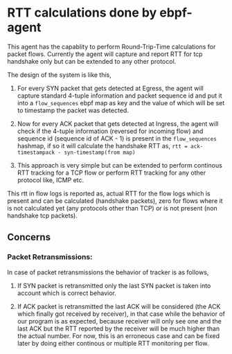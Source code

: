 # RTT calculations done by ebpf-agent

This agent has the capablity to perform Round-Trip-Time calculations for packet flows. Currently the agent will capture and report RTT for tcp handshake only
but can be extended to any other protocol.

The design of the system is like this,
1. For every SYN packet that gets detected at Egress, the agent will capture standard 4-tuple information and packet sequence id and put it into a `flow_sequences` ebpf map as key and the value of which will be set to timestamp the packet was detected.

1. Now for every ACK packet that gets detected at Ingress, the agent will check if the 4-tuple information (reversed for incoming flow) and sequence id (sequence id of ACK - 1) is present in the `flow_sequences` hashmap, if so it will calculate the handshake RTT as,
`rtt = ack-timestampack - syn-timestamp(from map)`

1. This approach is very simple but can be extended to perform continous RTT tracking for a TCP flow or perform RTT tracking for any other protocol like, ICMP etc.

This rtt in flow logs is reported as, actual RTT for the flow logs which is present and can be calculated (handshake packets), zero for flows where it is not calculated yet (any protocols other than TCP) or is not present (non handshake tcp packets).

## Concerns

### Packet Retransmissions:

In case of packet retransmissions the behavior of tracker is as follows,

1. If SYN packet is retransmitted only the last SYN packet is taken into account which is correct behavior.

1. If ACK packet is retransmitted the last ACK will be considered (the ACK which finally got received by receiver),
in that case while the behavior of our program is as expected, because receiver will only see one and the last ACK but
the RTT reported by the receiver will be much higher than the actual number.
For now, this is an erroneous case and can be fixed later by doing either continous or multiple RTT monitoring per flow.